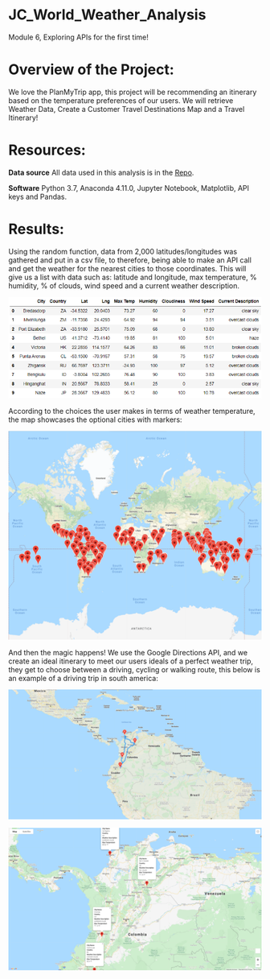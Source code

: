 # JC_World_Weather_Analysis
Module 6, Exploring APIs for the first time!

# Overview of the Project:

We love the PlanMyTrip app, this project will be recommending an itinerary based on the temperature preferences of our users. We will retrieve Weather Data, Create a Customer Travel Destinations Map and a Travel Itinerary! 

# Resources:
 
 **Data source** All data used in this analysis is in the [Repo](https://github.com/juanitacosmica/JC_World_Weather_Analysis).

 **Software** Python 3.7, Anaconda 4.11.0, Jupyter Notebook, Matplotlib, API keys and Pandas.

# Results:

Using the random function, data from 2,000 latitudes/longitudes was gathered and put in a csv file, to therefore, being able to make an API call and get the weather for the nearest cities to those coordinates. This will give us a list with data such as: latitude and longitude, max temperature, % humidity, % of clouds, wind speed and a current weather description. 

![Data Summary](/Resources/img1.png)

According to the choices the user makes in terms of weather temperature, the map showcases the optional cities with markers:

![Vacation Map](/Vacation_Search/WeatherPy_vacation_map.png)

And then the magic happens! We use the Google Directions API, and we create an ideal itinerary to meet our users ideals of a perfect weather trip, they get to choose between a driving, cycling or walking route, this below is an example of a driving trip in south america:

![Vacation Map](/Vacation_Itinerary/WeatherPy_travel_map.png)

![Vacation Map](/Vacation_Itinerary/WeatherPy_travel_map_markers.png)